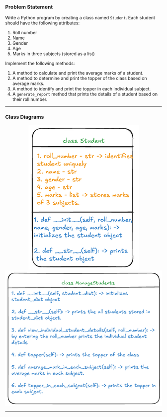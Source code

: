 ### Problem Statement

Write a Python program by creating a class named `Student`. Each student should have the following attributes:

1. Roll number
2. Name
3. Gender
4. Age
5. Marks in three subjects (stored as a list)

Implement the following methods:

1. A method to calculate and print the average marks of a student.
2. A method to determine and print the topper of the class based on average marks.
3. A method to identify and print the topper in each individual subject.
4. A `generate_report` method that prints the details of a student based on their roll number.
<hr>

### Class Diagrams
<div style="text-align: center;">
  <img src="student.png" alt="Student Class Diagram" />
  <img src="manage.png" alt="ManageStudents Class Diagram" />
</div>
<hr>